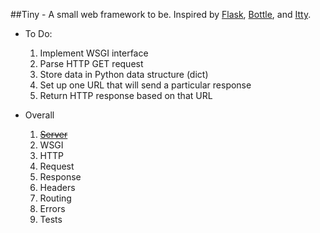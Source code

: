 ##Tiny - A small web framework to be. Inspired by [Flask](https://github.com/mitsuhiko/flask), [Bottle](https://github.com/bottlepy/bottle), and [Itty](https://github.com/toastdriven/itty/).

* To Do:
  1. Implement WSGI interface
  2. Parse HTTP GET request
  3. Store data in Python data structure (dict)
  4. Set up one URL that will send a particular response
  5. Return HTTP response based on that URL

* Overall
  1. ~~[Server](https://github.com/jimjshields/tiny/commit/b41241cb2ca3b97bb86be41b81e23fb6e8c8abad)~~
  2. WSGI
  3. HTTP
  4. Request
  5. Response
  6. Headers
  7. Routing
  8. Errors
  9. Tests

